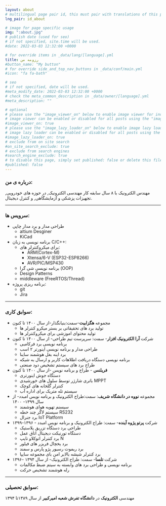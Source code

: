```yaml
---
layout: about
# multilingual page pair id, this must pair with translations of this page. (This name must be unique)
lng_pair: id_about

# image for page specific usage
img: ":about.jpg"
# publish date (used for seo)
# if not specified, site.time will be used.
#date: 2022-03-03 12:32:00 +0000

# for override items in _data/lang/[language].yml
title: رزومه من
#button_name: "My button"
# for override side_and_top_nav_buttons in _data/conf/main.yml
#icon: "fa fa-bath"

# seo
# if not specified, date will be used.
#meta_modify_date: 2022-03-03 12:32:00 +0000
# check the meta_common_description in _data/owner/[language].yml
#meta_description: ""

# optional
# please use the "image_viewer_on" below to enable image viewer for individual pages or posts (_posts/ or [language]/_posts folders).
# image viewer can be enabled or disabled for all posts using the "image_viewer_posts: true" setting in _data/conf/main.yml.
#image_viewer_on: true
# please use the "image_lazy_loader_on" below to enable image lazy loader for individual pages or posts (_posts/ or [language]/_posts folders).
# image lazy loader can be enabled or disabled for all posts using the "image_lazy_loader_posts: true" setting in _data/conf/main.yml.
#image_lazy_loader_on: true
# exclude from on site search
#on_site_search_exclude: true
# exclude from search engines
#search_engine_exclude: true
# to disable this page, simply set published: false or delete this file
#published: false
---
```

### درباره ی من:
مهندس الکترونیک با ۸ سال سابقه کار مهندسی الکترونیک, در حوزه های خودرویی, تجهیزات پزشکی و آزمایشگاهی, و کنترل دیجیتال.

***

### سرویس ها: 


- طراحی مدار و برد مدار چاپی
    - altium Desginer
    - KiCad
- برنامه نویسی به زبان C/C++:
    - برای میکروکنترلر های:
        - ARM(Cortex-M)
        - Xtensa/6-V (ESP32-ESP8266)
        - AVR/PIC/MSP430
    - برنامه نویسی شی گرا (OOP)
    - Design Patterns
    - middleware (FreeRTOS/Thread)
- برنامه ریزی پروژه:
    - git 
    - Jira

***

### سوابق کاری:

- مجموعه **هگزابیت**-سمت:بنیانگذار-از سال ۱۴۰۰ تا کنون
    - تولید برد های تحقیقاتی بر بستر میکرو کنترلر ها
    - تولید محتوای اموزشی برای میکروکنترلر ها
- شرکت **آرا الکترونیک افزار**- سمت: سرپرست تیم طراحی- از سال ۱۴۰۰ تا کنون
    - برنامه نویسی برد فرکامبی
    - طراحی مدار و برنامه نویسی اینورتر ۲ اسب
    - برد اینه بغل هوشمند ساینا
    - برنامه نویسی دستگاه دریافت اطلاهات کاربر و ارسال به شبکه
    - طراح برد های سیستم تشخیص دود صنعتی
- **فریلنس** - طراح و برنامه نویس -از سال ۱۴۰۰ تا کنون
    - دستگاه جوش اینورتری
    - باتری شارژر توسط سلول های خورشیدی MPPT
    - کنترلر گلخانه های کوچک
    - سیستم تله متریک برای اداره آب
- مجموعه **نووه در دانشگاه شریف**: سمت:طراح الکترونیک و برنامه نویس امبدد- از سال ۱۳۹۹- ۱۴۰۰
    - سیسنم تهویه هوای هوشمند
    - سیستم لاگر چند خطه RS232
    - برد جنرال IoT Platform
- شرکت **پرتو پژوه آینده**- سمت: طراح الکترونیک و برنامه نویس امبدد - ۱۳۹۶-۱۳۹۹
    - طراحی برد دستگاه تزریق پلاستیک
    - دستگاه تورنیکت دیجیتال اتاق عمل
    - برد کنترلر اتوکلاو تایپ N
    - برد یخچال فریزر های فیلور
    - برد ریموت رسیور پژو پارس و سمند
    - برد کنترلر شیشه بالابر امن بای مجموعه سایپا
- شرکت **تلسا**- سمت: طراح الکترونیک- از سال ۱۳۹۴ -۱۳۹۶
    - برنامه نویسی و طراحی برد های وابسته به سیتم ضبط مکالمات
    - رله هوشمند تشخبص حرکت

***

### سوابق تحصیلی:
مهندسی **الکترونیک** در **دانشگاه تفرش شعبه امیرکبیر** از سال ۱۳۸۹تا ۱۳۹۴
